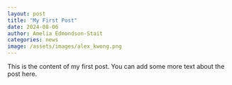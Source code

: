 ```yaml
---
layout: post
title: "My First Post"
date: 2024-08-06
author: Amelia Edmondson-Stait
categories: news
image: /assets/images/alex_kwong.png
---
```


This is the content of my first post. You can add some more text about the post here. 
